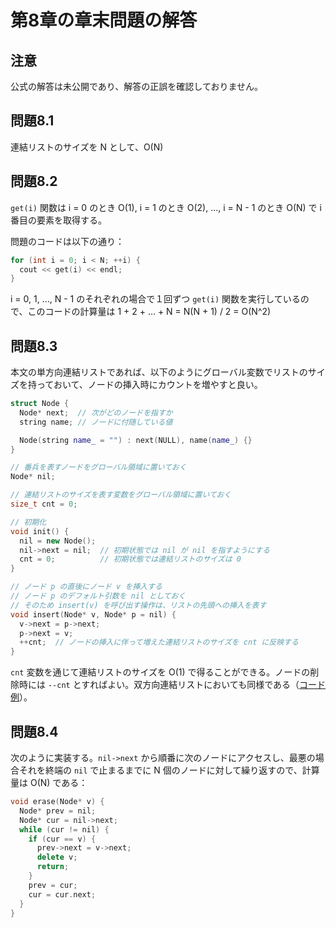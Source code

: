 # 第8章の章末問題の解答

## 注意

公式の解答は未公開であり、解答の正誤を確認しておりません。



## 問題8.1

連結リストのサイズを N として、O(N)



## 問題8.2

`get(i)` 関数は i = 0 のとき O(1), i = 1 のとき O(2), …, i = N - 1 のとき O(N) で i 番目の要素を取得する。

問題のコードは以下の通り：

```c++
for (int i = 0; i < N; ++i) {
  cout << get(i) << endl;
}
```

i = 0, 1, …, N - 1 のそれぞれの場合で１回ずつ `get(i)` 関数を実行しているので、このコードの計算量は 1 + 2 + … + N = N(N + 1) / 2 = O(N^2)



## 問題8.3

本文の単方向連結リストであれば、以下のようにグローバル変数でリストのサイズを持っておいて、ノードの挿入時にカウントを増やすと良い。

```c++
struct Node {
  Node* next;  // 次がどのノードを指すか
  string name; // ノードに付随している値

  Node(string name_ = "") : next(NULL), name(name_) {}
}

// 番兵を表すノードをグローバル領域に置いておく
Node* nil;

// 連結リストのサイズを表す変数をグローバル領域に置いておく
size_t cnt = 0;

// 初期化
void init() {
  nil = new Node();
  nil->next = nil;  // 初期状態では nil が nil を指すようにする
  cnt = 0;          // 初期状態では連結リストのサイズは 0
}

// ノード p の直後にノード v を挿入する
// ノード p のデフォルト引数を nil としておく
// そのため insert(v) を呼び出す操作は、リストの先頭への挿入を表す
void insert(Node* v, Node* p = nil) {
  v->next = p->next;
  p->next = v;
  ++cnt;  // ノードの挿入に伴って増えた連結リストのサイズを cnt に反映する
}
```

`cnt` 変数を通じて連結リストのサイズを O(1) で得ることができる。ノードの削除時には `--cnt` とすればよい。双方向連結リストにおいても同様である（[コード例](https://github.com/PickledChair/AdsPractice/blob/main/chapter8/practice8_3/practice8_3.cpp)）。



## 問題8.4

次のように実装する。`nil->next` から順番に次のノードにアクセスし、最悪の場合それを終端の `nil` で止まるまでに N 個のノードに対して繰り返すので、計算量は O(N) である：

```c++
void erase(Node* v) {
  Node* prev = nil;
  Node* cur = nil->next;
  while (cur != nil) {
    if (cur == v) {
      prev->next = v->next;
      delete v;
      return;
    }
    prev = cur;
    cur = cur.next;
  }
}
```

